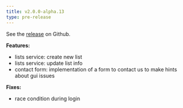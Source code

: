 ```yaml
---
title: v2.0.0-alpha.13
type: pre-release
---
```


See the [release](https://github.com/dhlab-basel/Salsah/releases/tag/v2.0.0-alpha.13) on Github.

**Features:**

* lists service: create new list
* lists service: update list info
* contact form: implementation of a form to contact us to make hints about gui issues

**Fixes:**

* race condition during login
